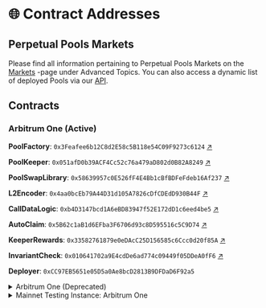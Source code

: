 # 🌐 Contract Addresses

## Perpetual Pools Markets

Please find all information pertaining to Perpetual Pools Markets on the [Markets](advanced-topics/markets-arbitrum-one/) -page under Advanced Topics. You can also access a dynamic list of deployed Pools via our [API](https://api.tracer.finance/poolsv2/poolList?network=42161).

## Contracts

### Arbitrum One (Active)

**PoolFactory**: `0x3Feafee6b12C8d2E58c5B118e54C09F9273c6124` [↗](https://arbiscan.io/address/0x3Feafee6b12C8d2E58c5B118e54C09F9273c6124)

**PoolKeeper**: `0x051afD0b39ACF4Cc52c76a479aD802d0B82A8249` [↗](https://arbiscan.io/address/0x051afD0b39ACF4Cc52c76a479aD802d0B82A8249)

**PoolSwapLibrary**: `0x58639957c0E526fF4E4Bb1cBfBDFeFdeb16Af237` [↗](https://arbiscan.io/address/0x58639957c0E526fF4E4Bb1cBfBDFeFdeb16Af237)

**L2Encoder**: `0x4aa0bcEb79A44D31d105A7826cDfCDEdD930B44F` [↗](https://arbiscan.io/address/0x4aa0bcEb79A44D31d105A7826cDfCDEdD930B44F)

**CallDataLogic**: `0xb4D3147bcd1A6eBD83947f52E172dD1c6eed4be5` [↗](https://arbiscan.io/address/0xb4D3147bcd1A6eBD83947f52E172dD1c6eed4be5)

**AutoClaim**: `0x5B62c1aB1d6EFba3F6706d93c8D595516c5C9D74` [↗](https://arbiscan.io/address/0x5B62c1aB1d6EFba3F6706d93c8D595516c5C9D74)

**KeeperRewards**: `0x33582761879e0eDAcC25D156585c6Ccc0d20f85A` [↗](https://arbiscan.io/address/0x33582761879e0eDAcC25D156585c6Ccc0d20f85A)

**InvariantCheck**: `0x010641702a9E4cdDe6ad774c09449f05DDeA0fF6` [↗](https://arbiscan.io/address/0x010641702a9E4cdDe6ad774c09449f05DDeA0fF6)

**Deployer**: `0xCC97EB5651e05D5a0Ae8bcD2813B9DFDaD6F92a5`&#x20;

<details>

<summary>Arbitrum One (Deprecated)</summary>

_A flaw was found in this version of Perpetual Pools. We advise users to migrate away from markets deployed using this Pool Factory._

**PoolFactory**: `0xdabffa47e509659FEDE5deC5e22CFFb9Cb9040b4` [↗](https://arbiscan.io/address/0xdabffa47e509659FEDE5deC5e22CFFb9Cb9040b4)

**PoolKeeper**: `0xb51e18061C396933CE1c68A62f3935Cc3E2Abf88` [↗](https://arbiscan.io/address/0xb51e18061C396933CE1c68A62f3935Cc3E2Abf88)

**PoolSwapLibrary**: `0x71dBdA135d5A9F64306fd22e00E59a5fEdFB86F9` [↗](https://arbiscan.io/address/0x71dBdA135d5A9F64306fd22e00E59a5fEdFB86F9)

**L2Encoder**: `0x23e21BD7E0fAa2E5792DfB9a2C60C865A4cD158F` [↗](https://arbiscan.io/address/0x23e21bd7e0faa2e5792dfb9a2c60c865a4cd158f)

**CallDataLogic**: `0xB8C53d92DC74db7FE9a1B7c256AF3ff91aD67862` [↗](https://arbiscan.io/address/0xB8C53d92DC74db7FE9a1B7c256AF3ff91aD67862)

**AutoClaim**: `0x21c361144A9Dd212368F206Ee1D772Db697857A4` [↗](https://arbiscan.io/address/0x21c361144A9Dd212368F206Ee1D772Db697857A4)

**KeeperRewards**: `0xCeA0cb831742919da0c71528aeEc367a28FCDc8C` [↗](https://arbiscan.io/address/0xCeA0cb831742919da0c71528aeEc367a28FCDc8C)

**InvariantCheck**: `0xdB042C4F6baa8Ef8A1A38038A7533B32be722B6d` [↗](https://arbiscan.io/address/0xdB042C4F6baa8Ef8A1A38038A7533B32be722B6d)

**Deployer**: `0xfb59B91646cd0890F3E5343384FEb746989B66C7` [↗](https://arbiscan.io/address/0xfb59b91646cd0890f3e5343384feb746989b66c7)

</details>

<details>

<summary>Mainnet Testing Instance: Arbitrum One</summary>

<mark style="background-color:orange;">**⚠️ THESE CONTRACTS RELATE TO A MAINNET TESTING INSTANCE - PLEASE DO NOT DEPOSIT TO THE CONTRACTS UNLESS YOU KNOW WHAT YOU ARE DOING ⚠️**</mark>

_Mainnet Testing Instances are provided for testing purposes only and are deployed from a Testing Factory instance. They do not show up on Tracer interfaces and should not be used to deploy any markets intended for use. Contractually the testing instance functions exactly like the primary instance and can be used to test integrations with protocols that do not have testnet instances (e.g. Balancer) or to validate parameters and other design choices on Mainnet before full launch._

### Arbitrum One (Mainnet Testing Instance)

**PoolFactory**: `0x615ae0452587d6030bC68fb3A9e205e430c0CF8f` [↗](https://arbiscan.io/address/0x615ae0452587d6030bc68fb3a9e205e430c0cf8f)****

**PoolKeeper**: `0x2839d3e1f30fC8dbf50a73772e25144f5e76fB0D` [↗](https://arbiscan.io/address/0x2839d3e1f30fC8dbf50a73772e25144f5e76fB0D)****

**PoolSwapLibrary**: `0x928d5a6668Bc9b801229c176c0bEB3b34Afba5d8` [↗](https://arbiscan.io/address/0x928d5a6668Bc9b801229c176c0bEB3b34Afba5d8)****

**L2Encoder**: `0xaf9f0eCD11A9E86D5d9698275A3721cCd596f3F5` [↗](https://arbiscan.io/address/0xaf9f0eCD11A9E86D5d9698275A3721cCd596f3F5)****

**CallDataLogic**: `0x849d5a3ee254124cac5a6069f1D24c7e7284F724` [↗](https://arbiscan.io/address/0x849d5a3ee254124cac5a6069f1D24c7e7284F724)****

**AutoClaim**: `0xf17b4f778f4314B34fa2E9aE96971A79DC8C963C` [↗](https://arbiscan.io/address/0xf17b4f778f4314b34fa2e9ae96971a79dc8c963c)****

**KeeperRewards**: `0x81A302AEe2635511258164e4ECd50bA5Ff7258C1` [↗](https://arbiscan.io/address/0x81a302aee2635511258164e4ecd50ba5ff7258c1)

**Deployer**: `0xfb59B91646cd0890F3E5343384FEb746989B66C7` [↗](https://arbiscan.io/address/0xfb59b91646cd0890f3e5343384feb746989b66c7)

</details>
